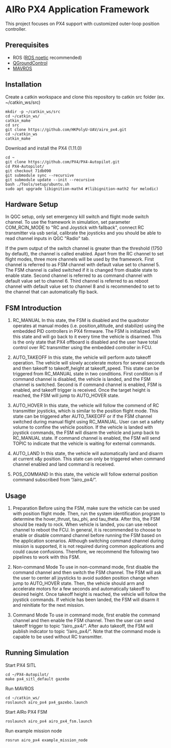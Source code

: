 # AIRo PX4 Application Framework
This project focuses on PX4 support with customized outer-loop position controller.  

## Prerequisites
* ROS ([ROS noetic](http://wiki.ros.org/noetic/Installation/Ubuntu) recommended)
* [QGroundControl](http://qgroundcontrol.com/)
* [MAVROS](http://wiki.ros.org/mavros)

## Installation

Create a catkin workspace and clone this repository to catkin src folder (ex. ~/catkin_ws/src)
```
mkdir -p ~/catkin_ws/src
cd ~/catkin_ws/
catkin_make
cd src
git clone https://github.com/HKPolyU-UAV/airo_px4.git
cd ~/catkin_ws
catkin_make
```

Download and install the PX4 (1.11.0)
```
cd ~
git clone https://github.com/PX4/PX4-Autopilot.git
cd PX4-Autopilot/
git checkout 71db090
git submodule sync --recursive
git submodule update --init --recursive
bash ./Tools/setup/ubuntu.sh
sudo apt upgrade libignition-math4 #(libignition-math2 for melodic)
```

## Hardware Setup

In QGC setup, only set emergency kill switch and flight mode switch channel. To use the framework in simulation, set parameter COM_RCIN_MODE to "RC and Joystick with fallback", connect RC transmitter via usb serial, calibrate the joysticks and you should be able to read channel inputs in QGC "Radio" tab.

If the pwm output of the switch channel is greater than the threshold (1750 by default), the channel is called enabled. Apart from the RC channel to set flight modes, three more channels will be used by the framework. First channel is referred to as FSM channel with default value set to channel 5. The FSM channel is called switched if it is changed from disable state to enable state.  Second channel is referred to as command channel with default value set to channel 6. Third channel is referred to as reboot channel with default value set to channel 8 and is recommended to set to the channel that can automatically flip back.

## FSM Introduction
1. RC_MANUAL 
In this state, the FSM is disabled and the quadrotor operates at manual modes (i.e. position,altitude, and stabilize) using the embedded PID controllers in PX4 firmware. The FSM is initialized with this state and will go back to it every time the vehicle is disarmed. This is the only state that PX4 offboard is disabled and the user have total control over RC transmitter using the embedded controller in FCU. 

2. AUTO_TAKEOFF 
In this state, the vehicle will perform auto takeoff operation. The vehicle will slowly accelerate motors for several seconds and then takeoff to takeoff_height at takeoff_speed. This state can be triggered from RC_MANUAL state in two conditions. First condition is if command channel is disabled, the vehicle is landed, and the FSM channel is switched. Second is if command channel is enabled, FSM is enabled, and takeoff trigger is received. Once the target height is reached, the FSM will jump to AUTO_HOVER state. 

3. AUTO_HOVER 
In this state, the vehicle will follow the commend of RC transmitter joysticks, which is similar to the position flight mode. This state can be triggered after AUTO_TAKEOFF or if the FSM channel switched during manual flight using RC_MANUAL. User can set a safety volume to confine the vehicle position. If the vehicle is landed with joystick commands, the FSM will disarm the vehicle and jump back to RC_MANUAL state. 
If command channel is enabled, the FSM will send TOPIC to indicate that the vehicle is waiting for external commands. 

4. AUTO_LAND 
In this state, the vehicle will automatically land and disarm at current x&y position. This state can only be triggered when command channel enabled and land command is received. 

5. POS_COMMAND 
In this state, the vehicle will follow external position command subscribed from “/airo_px4/“.

## Usage

1. Preparation 
Before using the FSM, make sure the vehicle can be used with position flight mode. Then, run the system identification program to determine the hover_thrust, tau_phi, and tau_theta. After this, the FSM should be ready to rock. When vehicle is landed, you can use reboot channel to reboot the FCU. 
In general, it is recommended to choose to enable or disable command channel before running the FSM based on the application scenarios.  Although switching command channel during mission is supported, it is not required during common applications and could cause confusions. Therefore, we recommend the following two pipelines to work with this FSM. 

2. Non-command Mode
To use in non-command mode, first disable the command channel and then switch the FSM channel. The FSM will ask the user to center all joysticks to avoid sudden position change when jump to AUTO_HOVER state. Then, the vehicle should arm and accelerate motors for a few seconds and automatically takeoff to desired height. Once takeoff height is reached, the vehicle will follow the joystick commands. If vehicle has been landed, the FSM will disarm it and reinitiate for the next mission. 

3. Command Mode 
To use in command mode, first enable the command channel and then enable the FSM channel. Then the user can send takeoff trigger to topic “/airo_px4/“. After auto takeoff, the FSM will publish indicator to topic “/airo_px4/“. Note that the command mode is capable to be used without RC transmitter. 

## Running Simulation

Start PX4 SITL
```
cd ~/PX4-Autopilot/
make px4_sitl_default gazebo
```

Run MAVROS
```
cd ~/catkin_ws/
roslaunch airo_px4 px4_gazebo.launch
```

Start AIRo PX4 FSM
```
roslaunch airo_px4 airo_px4_fsm.launch
```

Run example mission node
```
rosrun airo_px4 example_mission_node
```
